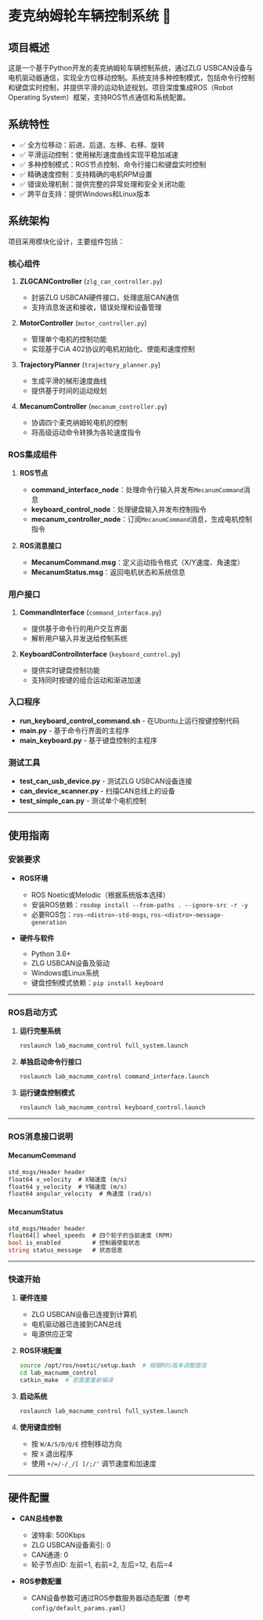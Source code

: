 # 麦克纳姆轮车辆控制系统 🚗

## 项目概述

这是一个基于Python开发的麦克纳姆轮车辆控制系统，通过ZLG USBCAN设备与电机驱动器通信，实现全方位移动控制。系统支持多种控制模式，包括命令行控制和键盘实时控制，并提供平滑的运动轨迹规划。项目深度集成ROS（Robot Operating System）框架，支持ROS节点通信和系统配置。

## 系统特性

- ✅ 全方位移动：前进、后退、左移、右移、旋转
- ✅ 平滑运动控制：使用梯形速度曲线实现平稳加减速
- ✅ 多种控制模式：ROS节点控制、命令行接口和键盘实时控制
- ✅ 精确速度控制：支持精确的电机RPM设置
- ✅ 错误处理机制：提供完整的异常处理和安全关闭功能
- ✅ 跨平台支持：提供Windows和Linux版本

## 系统架构

项目采用模块化设计，主要组件包括：

### 核心组件
1. **ZLGCANController** (`zlg_can_controller.py`)  
   - 封装ZLG USBCAN硬件接口，处理底层CAN通信
   - 支持消息发送和接收，错误处理和设备管理

2. **MotorController** (`motor_controller.py`)  
   - 管理单个电机的控制功能
   - 实现基于CiA 402协议的电机初始化、使能和速度控制

3. **TrajectoryPlanner** (`trajectory_planner.py`)  
   - 生成平滑的梯形速度曲线
   - 提供基于时间的运动规划

4. **MecanumController** (`mecanum_controller.py`)  
   - 协调四个麦克纳姆轮电机的控制
   - 将高级运动命令转换为各轮速度指令

### ROS集成组件
1. **ROS节点**  
   - **command_interface_node**：处理命令行输入并发布`MecanumCommand`消息  
   - **keyboard_control_node**：处理键盘输入并发布控制指令  
   - **mecanum_controller_node**：订阅`MecanumCommand`消息，生成电机控制指令  

2. **ROS消息接口**  
   - **MecanumCommand.msg**：定义运动指令格式（X/Y速度、角速度）  
   - **MecanumStatus.msg**：返回电机状态和系统信息  

### 用户接口
1. **CommandInterface** (`command_interface.py`)  
   - 提供基于命令行的用户交互界面  
   - 解析用户输入并发送给控制系统  

2. **KeyboardControlInterface** (`keyboard_control.py`)  
   - 提供实时键盘控制功能  
   - 支持同时按键的组合运动和渐进加速  

### 入口程序
- **run_keyboard_control_command.sh** - 在Ubuntu上运行按键控制代码  
- **main.py** - 基于命令行界面的主程序  
- **main_keyboard.py** - 基于键盘控制的主程序  

### 测试工具
- **test_can_usb_device.py** - 测试ZLG USBCAN设备连接  
- **can_device_scanner.py** - 扫描CAN总线上的设备  
- **test_simple_can.py** - 测试单个电机控制  

---

## 使用指南

### 安装要求
- **ROS环境**  
  - ROS Noetic或Melodic（根据系统版本选择）  
  - 安装ROS依赖：`rosdep install --from-paths . --ignore-src -r -y`  
  - 必要ROS包：`ros-<distro>-std-msgs`, `ros-<distro>-message-generation`  

- **硬件与软件**  
  - Python 3.6+  
  - ZLG USBCAN设备及驱动  
  - Windows或Linux系统  
  - 键盘控制模式依赖：`pip install keyboard`  

---

### ROS启动方式
1. **运行完整系统**  
   ```bash
   roslaunch lab_macnumm_control full_system.launch
   ```

2. **单独启动命令行接口**  
   ```bash
   roslaunch lab_macnumm_control command_interface.launch
   ```

3. **运行键盘控制模式**  
   ```bash
   roslaunch lab_macnumm_control keyboard_control.launch
   ```

---

### ROS消息接口说明
#### MecanumCommand
```proto
std_msgs/Header header
float64 x_velocity  # X轴速度 (m/s)
float64 y_velocity  # Y轴速度 (m/s)
float64 angular_velocity  # 角速度 (rad/s)
```

#### MecanumStatus
```proto
std_msgs/Header header
float64[] wheel_speeds  # 四个轮子的当前速度 (RPM)
bool is_enabled         # 控制器使能状态
string status_message   # 状态信息
```

---

### 快速开始
1. **硬件连接**  
   - ZLG USBCAN设备已连接到计算机  
   - 电机驱动器已连接到CAN总线  
   - 电源供应正常  

2. **ROS环境配置**  
   ```bash
   source /opt/ros/noetic/setup.bash  # 根据ROS版本调整路径
   cd lab_macnumm_control
   catkin_make  # 若需要重新编译
   ```

3. **启动系统**  
   ```bash
   roslaunch lab_macnumm_control full_system.launch
   ```

4. **使用键盘控制**  
   - 按 `W/A/S/D/Q/E` 控制移动方向  
   - 按 `X` 退出程序  
   - 使用 `+/=/-/_/[ ]/;/'` 调节速度和加速度  

---

## 硬件配置
- **CAN总线参数**  
  - 波特率: 500Kbps  
  - ZLG USBCAN设备索引: 0  
  - CAN通道: 0  
  - 轮子节点ID: 左前=1, 右前=2, 左后=12, 右后=4  

- **ROS参数配置**  
  - CAN设备参数可通过ROS参数服务器动态配置（参考`config/default_params.yaml`）
